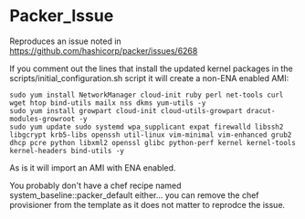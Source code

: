# Packer_Issue
Reproduces an issue noted in https://github.com/hashicorp/packer/issues/6268

If you comment out the lines that install the updated kernel packages in the scripts/initial_configuration.sh script it will create a non-ENA enabled AMI:
```
sudo yum install NetworkManager cloud-init ruby perl net-tools curl wget htop bind-utils mailx nss dkms yum-utils -y
sudo yum install growpart cloud-init cloud-utils-growpart dracut-modules-growroot -y
sudo yum update sudo systemd wpa_supplicant expat firewalld libssh2 libgcrypt krb5-libs openssh util-linux vim-minimal vim-enhanced grub2 dhcp pcre python libxml2 openssl glibc python-perf kernel kernel-tools kernel-headers bind-utils -y
```
As is it will import an AMI with ENA enabled.

You probably don't have a chef recipe named system_baseline::packer_default either... you can remove the chef provisioner from the template as it does not matter to reprodce the issue.
